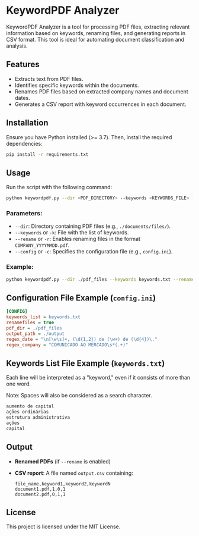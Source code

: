 # KeywordPDF Analyzer

KeywordPDF Analyzer is a tool for processing PDF files, extracting relevant information based on keywords, renaming files, and generating reports in CSV format. This tool is ideal for automating document classification and analysis.

## Features

- Extracts text from PDF files.
- Identifies specific keywords within the documents.
- Renames PDF files based on extracted company names and document dates.
- Generates a CSV report with keyword occurrences in each document.

## Installation

Ensure you have Python installed (>= 3.7). Then, install the required dependencies:

```sh
pip install -r requirements.txt
```

## Usage

Run the script with the following command:

```sh
python keywordpdf.py --dir <PDF_DIRECTORY> --keywords <KEYWORDS_FILE> [--rename] [--config <CONFIG_FILE>]
```

### Parameters:

- `--dir`: Directory containing PDF files (e.g., `./documents/files/`).
- `--keywords` or `-k`: File with the list of keywords.
- `--rename` or `-r`: Enables renaming files in the format `COMPANY_YYYYMMDD.pdf`.
- `--config` or `-c`: Specifies the configuration file (e.g., `config.ini`).

### Example:

```sh
python keywordpdf.py --dir ./pdf_files --keywords keywords.txt --rename --config config.ini
```

## Configuration File Example (`config.ini`)

```ini
[CONFIG]
keywords_list = keywords.txt
renamefiles = true
pdf_dir = ./pdf_files
output_path = ./output
regex_date = "\n[\w\s]+, (\d{1,2}) de (\w+) de (\d{4})\."
regex_company = "COMUNICADO AO MERCADO\s*(.+)"
```

## Keywords List File Example (`keywords.txt`)

Each line will be interpreted as a "keyword," even if it consists of more than one word.

Note: Spaces will also be considered as a search character.

```txt
aumento de capital
ações ordinárias
estrutura administrativa
ações
capital
```

## Output

- **Renamed PDFs** (if `--rename` is enabled)
- **CSV report**: A file named `output.csv` containing:

  ```csv
  file_name,keyword1,keyword2,keywordN
  document1.pdf,1,0,1
  document2.pdf,0,1,1
  ```

## License

This project is licensed under the MIT License.
